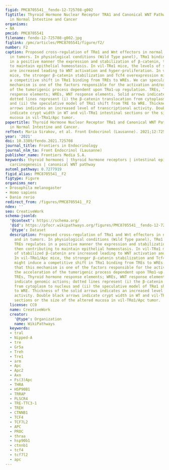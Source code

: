 ```yaml
---
figid: PMC8705541__fendo-12-725708-g002
figtitle: Thyroid Hormone Nuclear Receptor TRA1 and Canonical WNT Pathway Cross-Regulation
  in Normal Intestine and Cancer
organisms:
- NA
pmcid: PMC8705541
filename: fendo-12-725708-g002.jpg
figlink: /pmc/articles/PMC8705541/figure/f2/
number: F2
caption: Proposed cross-regulation of TRα1 and Wnt effectors in normal intestine and
  in tumors. In physiological conditions (Wild Type panel), TRα1 binding on TREs regulates
  in a positive manner the expression and stabilization of β-catenin, then contributing
  to maintain epithelial homeostasis. In vil-TRα1 mice, the levels of stabilized β-catenin
  are increased leading to WNT activation and hyper-proliferation. In vil-TRα1/Apc
  mice, the stronger β-catenin stabilization and Tcf4 overexpression might induce
  a competitive shift in TRα1 binding from TREs to WREs. We can speculate that this
  mechanism is one of the factors responsible for the activation and/or the acceleration
  of the tumorigenic process dependent upon TRα1-up regulation. TREs, Thyroid hormone
  response elements; WREs, WNT response elements. Solid arrows indicate genomic actions;
  dotted lines represent (i) the β-catenin translocation from cytoplasm to nucleus
  and (ii) the speculative model of TRα1 shift from TRE to WRE. Thickness of the solid
  arrows indicates an increased level of transcriptional activity. Double black arrows
  indicate crypt width in WT and vil-TRα1 intestinal sections or the size of the altered
  mucosa in vil-TRα1/Apc tumor.
papertitle: Thyroid Hormone Nuclear Receptor TRα1 and Canonical WNT Pathway Cross-Regulation
  in Normal Intestine and Cancer.
reftext: Maria Sirakov, et al. Front Endocrinol (Lausanne). 2021;12:725708.
year: '2021'
doi: 10.3389/fendo.2021.725708
journal_title: Frontiers in Endocrinology
journal_nlm_ta: Front Endocrinol (Lausanne)
publisher_name: Frontiers Media S.A.
keywords: thyroid hormones | thyroid hormone receptors | intestinal epithelium | intestinal
  carcinogenesis | canonical WNT pathway
automl_pathway: 0.7277919
figid_alias: PMC8705541__F2
figtype: Figure
organisms_ner:
- Drosophila melanogaster
- Homo sapiens
- Danio rerio
redirect_from: /figures/PMC8705541__F2
ndex: ''
seo: CreativeWork
schema-jsonld:
  '@context': https://schema.org/
  '@id': https://pfocr.wikipathways.org/figures/PMC8705541__fendo-12-725708-g002.html
  '@type': Dataset
  description: Proposed cross-regulation of TRα1 and Wnt effectors in normal intestine
    and in tumors. In physiological conditions (Wild Type panel), TRα1 binding on
    TREs regulates in a positive manner the expression and stabilization of β-catenin,
    then contributing to maintain epithelial homeostasis. In vil-TRα1 mice, the levels
    of stabilized β-catenin are increased leading to WNT activation and hyper-proliferation.
    In vil-TRα1/Apc mice, the stronger β-catenin stabilization and Tcf4 overexpression
    might induce a competitive shift in TRα1 binding from TREs to WREs. We can speculate
    that this mechanism is one of the factors responsible for the activation and/or
    the acceleration of the tumorigenic process dependent upon TRα1-up regulation.
    TREs, Thyroid hormone response elements; WREs, WNT response elements. Solid arrows
    indicate genomic actions; dotted lines represent (i) the β-catenin translocation
    from cytoplasm to nucleus and (ii) the speculative model of TRα1 shift from TRE
    to WRE. Thickness of the solid arrows indicates an increased level of transcriptional
    activity. Double black arrows indicate crypt width in WT and vil-TRα1 intestinal
    sections or the size of the altered mucosa in vil-TRα1/Apc tumor.
  license: CC0
  name: CreativeWork
  creator:
    '@type': Organization
    name: WikiPathways
  keywords:
  - tral
  - Nipped-A
  - tre
  - Gr5a
  - Treh
  - Tre1
  - arm
  - Apc
  - Apc2
  - Axn
  - Fs(3)Apc
  - THRA
  - HSP90B1
  - TRRAP
  - PLSCR4
  - TRE-TTC3-1
  - TREH
  - CTNNB1
  - TCF4
  - TCF7L2
  - APC
  - PROC
  - thraa
  - hsp90b1
  - ctnnb1
  - tcf4
  - tcf7l2
  - apc
---
```

